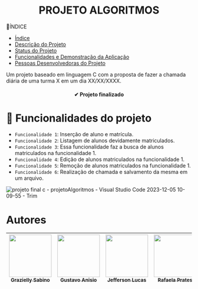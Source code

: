 <h1 align="center">PROJETO ALGORITMOS</h1>
 🧾ÍNDICE 

* [Índice](#índice)
* [Descrição do Projeto](#descrição-do-projeto)
* [Status do Projeto](#status-do-Projeto)
* [Funcionalidades e Demonstração da Aplicação](#funcionalidades-e-demonstração-da-aplicação)
* [Pessoas Desenvolvedoras do Projeto](#pessoas-desenvolvedoras)

Um projeto baseado em linguagem C com a proposta de fazer a chamada diária de uma turma X em um dia XX/XX/XXXX.

<h4 align="center"> 
   ✔ Projeto finalizado
</h4>

# :hammer: Funcionalidades do projeto

- `Funcionalidade 1`: Inserção de aluno e matrícula.
- `Funcionalidade 2`: Listagem de alunos devidamente matriculados.
- `Funcionalidade 3`: Essa funcionalidade faz a busca de alunos matriculados na funcionalidade 1.
- `Funcionalidade 4`: Edição de alunos matriculados na funcionalidade 1.
- `Funcionalidade 5`: Remoção de alunos matriculados na funcionalidade 1.
- `Funcionalidade 6`: Realização de chamada e salvamento da mesma em um arquivo.

![projeto final c - projetoAlgoritmos - Visual Studio Code 2023-12-05 10-09-55 - Trim](https://github.com/sabinograzielly/projetoAlgoritmos/assets/137621247/e5d4f624-fb7f-4aab-8155-809489b51007)

# Autores

| [<img loading="lazy" src="https://github.com/sabinograzielly/projetoAlgoritmos/assets/137621247/fce488ce-04a8-4300-8870-f4672867f6c4?v=4" width=115><br><sub>Grazielly Sabino</sub>](https://github.com/sabinograzielly) | [<img loading="lazy" src="https://avatars.githubusercontent.com/u/142316756?v=4" width=115><br><sub>Gustavo Anisio </sub>](https://github.com/cgustavoa) | [<img loading="lazy" src="https://avatars.githubusercontent.com/u/128716417?v=4" width=115><br><sub>Jefferson Lucas</sub>](https://github.com/jefferson092803) | [<img loading="lazy" src="https://avatars.githubusercontent.com/u/142021465?s=96&?v=4" width=115><br><sub>Rafaela Prates</sub>](https://github.com/RafaPrattes)|[<img loading="lazy" src="https://avatars.githubusercontent.com/u/128716417?v=4" width=115><br><sub>Vinicius  Bianchi</sub>](https://github.com/viniboy2) |[<img loading="lazy" src="https://avatars.githubusercontent.com/u/142318644?v=4" width=115><br><sub>Yago Coutinho</sub>](https://github.com/yagocoutinho) 
| :---: | :---: | :---: | :---: | :---: |:---: |
